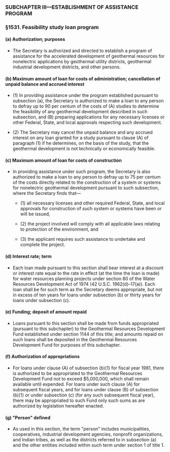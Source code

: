 ### SUBCHAPTER III—ESTABLISHMENT OF ASSISTANCE PROGRAM

### §1531. Feasibility study loan program
#### (a) Authorization; purposes
* The Secretary is authorized and directed to establish a program of assistance for the accelerated development of geothermal resources for nonelectric applications by geothermal utility districts, geothermal industrial development districts, and other persons.

#### (b) Maximum amount of loan for costs of administration; cancellation of unpaid balance and accrued interest
* (1) In providing assistance under the program established pursuant to subsection (a), the Secretary is authorized to make a loan to any person to defray up to 90 per centum of the costs of (A) studies to determine the feasibility of any geothermal development described in such subsection, and (B) preparing applications for any necessary licenses or other Federal, State, and local approvals respecting such development.

* (2) The Secretary may cancel the unpaid balance and any accrued interest on any loan granted for a study pursuant to clause (A) of paragraph (1) if he determines, on the basis of the study, that the geothermal development is not technically or economically feasible.

#### (c) Maximum amount of loan for costs of construction
* In providing assistance under such program, the Secretary is also authorized to make a loan to any person to defray up to 75 per centum of the costs directly related to the construction of a system or systems for nonelectric geothermal development pursuant to such subsection, where the Secretary finds that—

  * (1) all necessary licenses and other required Federal, State, and local approvals for construction of such system or systems have been or will be issued,

  * (2) the project involved will comply with all applicable laws relating to protection of the environment, and

  * (3) the applicant requires such assistance to undertake and complete the project.

#### (d) Interest rate; term
* Each loan made pursuant to this section shall bear interest at a discount or interest rate equal to the rate in effect (at the time the loan is made) for water resources planning projects under section 80 of the Water Resources Development Act of 1974 (42 U.S.C. 1962(d)–17(a)). Each loan shall be for such term as the Secretary deems appropriate, but not in excess of ten years for loans under subsection (b) or thirty years for loans under subsection (c).

#### (e) Funding; deposit of amount repaid
* Loans pursuant to this section shall be made from funds appropriated (pursuant to this subchapter) to the Geothermal Resources Development Fund established under section 1144 of this title; and amounts repaid on such loans shall be deposited in the Geothermal Resources Development Fund for purposes of this subchapter.

#### (f) Authorization of appropriations
* For loans under clause (A) of subsection (b)(1) for fiscal year 1981, there is authorized to be appropriated to the Geothermal Resources Development Fund not to exceed $5,000,000, which shall remain available until expended. For loans under such clause (A) for subsequent fiscal years, and for loans under clause (B) of subsection (b)(1) or under subsection (c) (for any such subsequent fiscal year), there may be appropriated to such Fund only such sums as are authorized by legislation hereafter enacted.

#### (g) "Person" defined
* As used in this section, the term "person" includes municipalities, cooperatives, industrial development agencies, nonprofit organizations, and Indian tribes, as well as the districts referred to in subsection (a) and the other entities included within such term under section 1 of title 1.